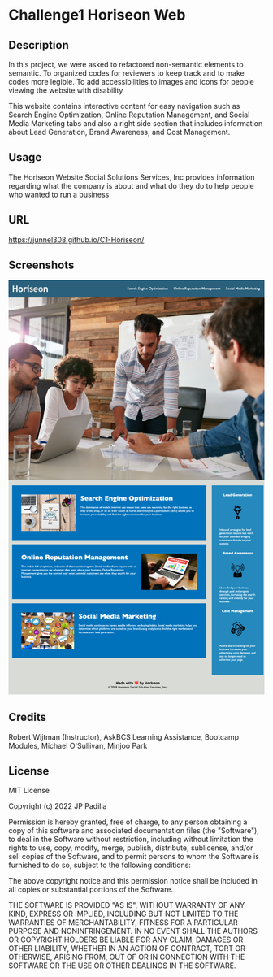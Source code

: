 # Challenge1 Horiseon Web

## Description

In this project, we were asked to refactored non-semantic elements to semantic.
To organized codes for reviewers to keep track and to make codes more legible.
To add accessibilities to images and icons for people viewing the website with disability

This website contains interactive content for easy navigation such as 
Search Engine Optimization, Online Reputation Management, and Social Media Marketing tabs
and also a right side section that includes information about
Lead Generation, Brand Awareness, and Cost Management. 

## Usage

The Horiseon Website Social Solutions Services, Inc provides information regarding 
what the company is about and what do they do to help people who wanted to run a business.

## URL

https://junnel308.github.io/C1-Horiseon/

## Screenshots

<img src="./assets/images/Horiseon-Webpage.png" />

## Credits

Robert Wijtman (Instructor), AskBCS Learning Assistance, Bootcamp Modules, Michael O'Sullivan, Minjoo Park

## License

MIT License

Copyright (c) 2022 JP Padilla

Permission is hereby granted, free of charge, to any person obtaining a copy
of this software and associated documentation files (the "Software"), to deal
in the Software without restriction, including without limitation the rights
to use, copy, modify, merge, publish, distribute, sublicense, and/or sell
copies of the Software, and to permit persons to whom the Software is
furnished to do so, subject to the following conditions:

The above copyright notice and this permission notice shall be included in all
copies or substantial portions of the Software.

THE SOFTWARE IS PROVIDED "AS IS", WITHOUT WARRANTY OF ANY KIND, EXPRESS OR
IMPLIED, INCLUDING BUT NOT LIMITED TO THE WARRANTIES OF MERCHANTABILITY,
FITNESS FOR A PARTICULAR PURPOSE AND NONINFRINGEMENT. IN NO EVENT SHALL THE
AUTHORS OR COPYRIGHT HOLDERS BE LIABLE FOR ANY CLAIM, DAMAGES OR OTHER
LIABILITY, WHETHER IN AN ACTION OF CONTRACT, TORT OR OTHERWISE, ARISING FROM,
OUT OF OR IN CONNECTION WITH THE SOFTWARE OR THE USE OR OTHER DEALINGS IN THE
SOFTWARE.